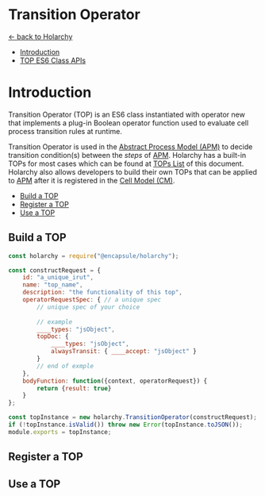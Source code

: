 # Transition Operator
[<- back to Holarchy](../README.md)

<!-- reference -->
<!-- external references -->
[arccore filter]: https://encapsule.io/docs/ARCcore/filter
[arccore identifier]: https://encapsule.io/docs/ARCcore/identifier
<!-- core references -->
[ocd]: ../core/observable-controller-data.md
[opc]: ../core/observable-process-controller.md
[apm]: ../core/abstract-process-model.md
[top]: ../core/transition-operator.md
[act]: ../core/controller-action.md
[cp]: ../core/cell-procssor.md
[cm]: ../core/cell-model.md
[cmas]: ../core/cell-model-artifact-space.md
[cmt]: ../core/cell-model-template.md
<!-- holarchy cm: build-in-cell-model reference -->
[ovh]: ../build-in-cell-model/observable-value-helper
[ov]: ../build-in-cell-model/observable-value-family.md
<!-- root reference -->
[top list]: ../transition-operator-apis.md
[act list]: ../controller-action-apis.md

* [Introduction](#Introduction)
* [TOP ES6 Class APIs](#TOP-ES6-Class-APIs)

# Introduction

Transition Operator (TOP) is an ES6 class instantiated with operator new that implements a plug-in Boolean operator function used to evaluate cell process transition rules at runtime.

Transition Operator is used in the [Abstract Process Model (APM)][apm] to decide transition condition(s) between the *steps* of [APM][apm]. Holarchy has a built-in TOPs for most cases which can be found at [TOPs List][top list] of this document. Holarchy also allows developers to build their own TOPs that can be applied to [APM][apm] after it is registered in the [Cell Model (CM)][cm].
* [Build a TOP](#build-a-top)
* [Register a TOP](#register-a-top)
* [Use a TOP](#use-a-top)

## Build a TOP
```javascript
const holarchy = require("@encapsule/holarchy");

const constructRequest = {
    id: "a_unique_irut",
    name: "top_name",
    description: "the functionality of this top",
    operatorRequestSpec: { // a unique spec
        // unique spec of your choice
        
        // example
        ____types: "jsObject",
        topDoc: {
            ____types: "jsObject",
            alwaysTransit: { ____accept: "jsObject" }
        }
        // end of exmple
    },
    bodyFunction: function({context, operatorRequest}) {
        return {result: true}
    }
};

const topInstance = new holarchy.TransitionOperator(constructRequest);
if (!topInstance.isValid()) throw new Error(topInstance.toJSON());
module.exports = topInstance;
```

## Register a TOP

## Use a TOP